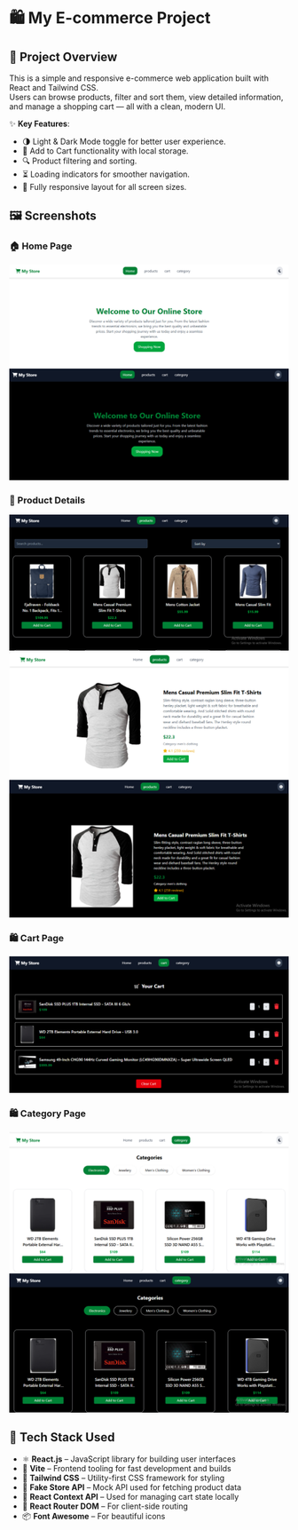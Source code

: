 # 🛍️ My E-commerce Project

## 📝 Project Overview

This is a simple and responsive e-commerce web application built with React and Tailwind CSS.  
Users can browse products, filter and sort them, view detailed information, and manage a shopping cart — all with a clean, modern UI.

✨ **Key Features**:
- 🌗 Light & Dark Mode toggle for better user experience.
- 🛒 Add to Cart functionality with local storage.
- 🔍 Product filtering and sorting.
- ⏳ Loading indicators for smoother navigation.
- 📱 Fully responsive layout for all screen sizes.


## 🖼 Screenshots

### 🏠 Home Page
![Home Page](public/screenshot/Home.PNG)
![Home dark](public/screenshot/Dark_Home.PNG)

### 🛒 Product Details
![Product](public/screenshot/Products.PNG)
![Product details](public/screenshot/details.PNG)
![Product dark details](public/screenshot/dark_details.PNG)

### 🛍️ Cart Page
![Cart](public/screenshot/Cart.PNG)

### 🛍️ Category Page
![Category](public/screenshot/Category.PNG)
![Category Dark](public/screenshot/Dark_Category.PNG)



## 🧱 Tech Stack Used

- ⚛️ **React.js** – JavaScript library for building user interfaces
- 🚀 **Vite** – Frontend tooling for fast development and builds
- 🎨 **Tailwind CSS** – Utility-first CSS framework for styling
- 🛒 **Fake Store API** – Mock API used for fetching product data
- 💾 **React Context API** – Used for managing cart state locally
- 🧭 **React Router DOM** – For client-side routing
- 📦 **Font Awesome** – For beautiful icons
